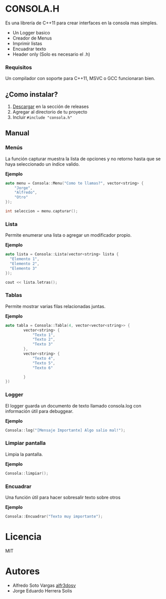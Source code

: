 # CONSOLA.H

Es una librería de C++11 para crear interfaces en la consola mas simples.
 * Un Logger basico
 * Creador de Menus
 * Imprimir listas
 * Encuadrar texto
 * Header only (Solo es necesario el .h)

### Requisitos
Un compilador con soporte para C++11, MSVC o GCC funcionaran bien.

## ¿Como instalar?

1. [Descargar](http://a.org) en la sección de releases
2. Agregar al directorio de tu proyecto
3. Incluir ``#include "consola.h"``

## Manual

### Menús
La función capturar muestra la lista de opciones y no retorno hasta que se haya seleccionado un índice valido.

**Ejemplo**
```cpp
auto menu = Consola::Menu("Como te llamas?", vector<string> {
	"Jorge",
	"Alfredo",
	"Otro"
});

int seleccion = menu.capturar();
```
### Lista

Permite enumerar una lista o agregar un modificador propio.

**Ejemplo**
```cpp
auto lista = Consola::Lista(vector<string> lista {
  "Elemento 1",
  "Elemento 2",
  "Elemento 3"
});

cout << lista.letras();
```
### Tablas

Permite mostrar varias filas relacionadas juntas.

**Ejemplo**
```cpp
auto tabla = Consola::Tabla(4, vector<vector<string>> {
		vector<string> {
			"Texto 1",
			"Texto 2",
			"Texto 3"
		},
		vector<string> {
			"Texto 4",
			"Texto 5",
			"Texto 6"

		}
})
```
### Logger
El logger guarda un documento de texto llamado consola.log con información útil para debuggear.

**Ejemplo**
```cpp
Consola::log("[Mensaje Importante] Algo salio mal!");
```
### Limpiar pantalla
Limpia la pantalla.

**Ejemplo**
```cpp
Consola::limpiar();
```
### Encuadrar
Una función útil para hacer sobresalir texto sobre otros

**Ejemplo**
```cpp
Consola::Encuadrar("Texto muy importante");
```
# Licencia 
MIT 

# Autores
 * Alfredo Soto Vargas [alfr3dosv](https://github.com/alfr3dosv)
 * Jorge Eduardo Herrera Solis
